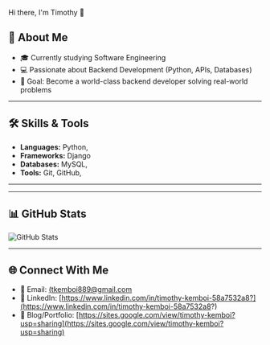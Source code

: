  Hi there, I'm Timothy 👋

## 🚀 About Me
- 🎓 Currently studying Software Engineering
- 💻 Passionate about Backend Development (Python, APIs, Databases)
- 🎯 Goal: Become a world-class backend developer solving real-world problems

---

## 🛠️ Skills & Tools
- **Languages:** Python, 
- **Frameworks:**  Django
- **Databases:** MySQL, 
- **Tools:** Git, GitHub,

---



---

## 📊 GitHub Stats
![GitHub Stats](https://github-readme-stats.vercel.app/api?username=yourusername&show_icons=true&theme=radical)

---

## 🌐 Connect With Me
- 📧 Email: [(tkemboi889@gmail.com](tkemboi889@gmail.com)
- 💼 LinkedIn: [https://www.linkedin.com/in/timothy-kemboi-58a7532a8?](https://www.linkedin.com/in/timothy-kemboi-58a7532a8?)
- 📝 Blog/Portfolio: [https://sites.google.com/view/timothy-kemboi?usp=sharing](https://sites.google.com/view/timothy-kemboi?usp=sharing)

